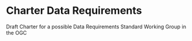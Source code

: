 # Charter Data Requirements
Draft Charter for a possible Data Requirements Standard Working Group in the OGC
